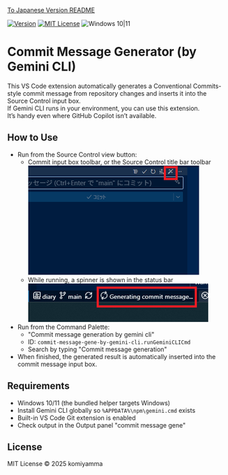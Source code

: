[To Japanese Version README](README.ja.md)

[![Version](https://img.shields.io/badge/version-v0.2.4-4094ff.svg)](https://marketplace.visualstudio.com/items?itemName=komiyamma.commit-message-gene-by-gemini-cli)
[![MIT License](https://img.shields.io/badge/license-MIT-blue.svg?style=flat)](LICENSE)
![Windows 10|11](https://img.shields.io/badge/Windows-_10_|_11-6479ff.svg?logo=windows&logoColor=white)


# Commit Message Generator (by Gemini CLI)

This VS Code extension automatically generates a Conventional Commits-style commit message from repository changes and inserts it into the Source Control input box.  
If Gemini CLI runs in your environment, you can use this extension.  
It’s handy even where GitHub Copilot isn’t available.


## How to Use

- Run from the Source Control view button:
  - Commit input box toolbar, or the Source Control title bar toolbar  
   [![Commit Input Box Button](images/button.png)](images/button.png)
  - While running, a spinner is shown in the status bar  
    [![Commit StatusBar](images/statusbar.png)](images/statusbar.png)
- Run from the Command Palette:
  - "Commit message generation by gemini cli"
  - ID: `commit-message-gene-by-gemini-cli.runGeminiCLICmd`
  - Search by typing "Commit message generation"
- When finished, the generated result is automatically inserted into the commit message input box.

## Requirements

- Windows 10/11 (the bundled helper targets Windows)
- Install Gemini CLI globally so `%APPDATA%\npm\gemini.cmd` exists
- Built-in VS Code Git extension is enabled
- Check output in the Output panel "commit message gene"

## License

MIT License © 2025 komiyamma

